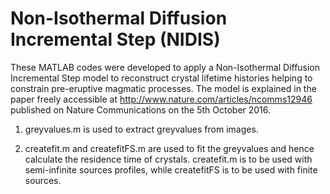# Non-Isothermal Diffusion Incremental Step (NIDIS)

These MATLAB codes were developed to apply a Non-Isothermal Diffusion Incremental Step model to reconstruct crystal lifetime histories helping to constrain pre-eruptive magmatic processes. The model is explained in the paper freely accessible at http://www.nature.com/articles/ncomms12946 published on Nature Communications on the 5th October 2016.


1) greyvalues.m is used to extract greyvalues from images.

2) createfit.m and createfitFS.m are used to fit the greyvalues and hence calculate the residence time of crystals. createfit.m is to be used with semi-infinite sources profiles, while createfitFS is to be used with finite sources.

